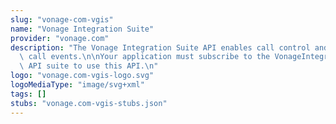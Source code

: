 ```yaml
---
slug: "vonage-com-vgis"
name: "Vonage Integration Suite"
provider: "vonage.com"
description: "The Vonage Integration Suite API enables call control and webhooks for\
  \ call events.\n\nYour application must subscribe to the VonageIntegrationSuite\
  \ API suite to use this API.\n"
logo: "vonage.com-vgis-logo.svg"
logoMediaType: "image/svg+xml"
tags: []
stubs: "vonage.com-vgis-stubs.json"
---
```


